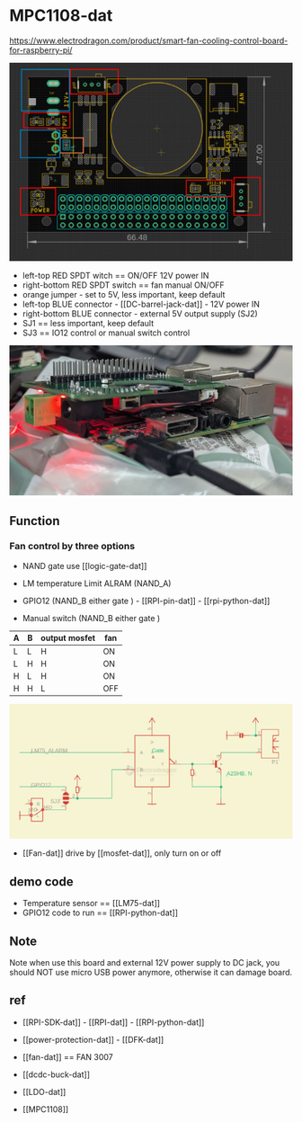 
# MPC1108-dat

https://www.electrodragon.com/product/smart-fan-cooling-control-board-for-raspberry-pi/



![](2025-08-07-19-07-16.png)

- left-top RED SPDT witch == ON/OFF 12V power IN 
- right-bottom RED SPDT switch == fan manual ON/OFF 
- orange jumper - set to 5V, less important, keep default 
- left-top BLUE connector - [[DC-barrel-jack-dat]] - 12V power IN
- right-bottom BLUE connector - external 5V output supply (SJ2)
- SJ1 == less important, keep default 
- SJ3 == IO12 control or manual switch control 

![](2025-08-07-18-53-33.png)

## Function 

### Fan control by three options 

- NAND gate use [[logic-gate-dat]] 

- LM temperature Limit ALRAM (NAND_A)
- GPIO12 (NAND_B either gate ) - [[RPI-pin-dat]] - [[rpi-python-dat]]
- Manual switch (NAND_B either gate )


| A   | B   | output mosfet | fan |
| --- | --- | ------------- | --- |
| L   | L   | H             | ON  |
| L   | H   | H             | ON  |
| H   | L   | H             | ON  |
| H   | H   | L             | OFF |


![](2025-02-03-17-08-52.png)

- [[Fan-dat]] drive by [[mosfet-dat]], only turn on or off




## demo code 

- Temperature sensor == [[LM75-dat]]
- GPIO12 code to run == [[RPI-python-dat]]

## Note 

Note when use this board and external 12V power supply to DC jack, you should NOT use micro USB power anymore, otherwise it can damage board.






## ref 

- [[RPI-SDK-dat]] - [[RPI-dat]] - [[RPI-python-dat]]

- [[power-protection-dat]] - [[DFK-dat]]

- [[fan-dat]] == FAN 3007 

- [[dcdc-buck-dat]]

- [[LDO-dat]]

- [[MPC1108]]

